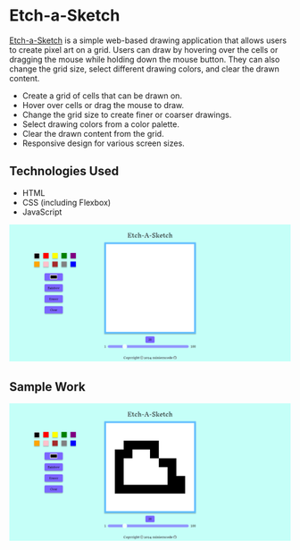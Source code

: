# Etch-a-Sketch
[Etch-a-Sketch](https://rainierxcode.github.io/Etch-a-Sketch/) is a simple web-based drawing application that allows users to create pixel art on a grid. Users can draw by hovering over the cells or dragging the mouse while holding down the mouse button. They can also change the grid size, select different drawing colors, and clear the drawn content.

- Create a grid of cells that can be drawn on.
- Hover over cells or drag the mouse to draw.
- Change the grid size to create finer or coarser drawings.
- Select drawing colors from a color palette.
- Clear the drawn content from the grid.
- Responsive design for various screen sizes.
## Technologies Used
- HTML
- CSS (including Flexbox)
- JavaScript

![Alt text](/images/image.png)


## Sample Work
![Alt text](/images/image1.png)
